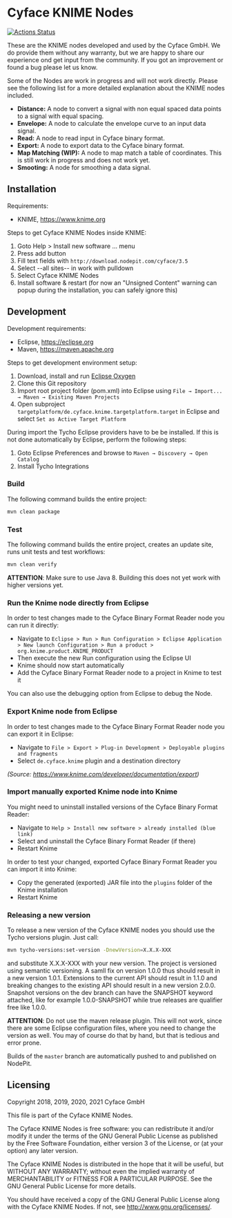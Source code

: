 # Cyface KNIME Nodes

[![Actions Status](https://github.com/cyface-de/knime-nodes/workflows/CI/badge.svg)](https://github.com/cyface-de/knime-nodes/actions)

These are the KNIME nodes developed and used by the Cyface GmbH. We do provide them without any warranty, but we are happy to share our experience ond get input from the community. If you got an improvement or found a bug please let us know.

Some of the Nodes are work in progress and will not work directly. Please see the following list for a more detailed explanation about the KNIME nodes included.

- **Distance:** A node to convert a signal with non equal spaced data points to a signal with equal spacing.
- **Envelope:** A node to calculate the envelope curve to an input data signal.
- **Read:** A node to read input in Cyface binary format.
- **Export:** A node to export data to the Cyface binary format.
- **Map Matching (WIP):** A node to map match a table of coordinates. This is still work in progress and does not work yet.
- **Smooting:** A node for smoothing a data signal.

## Installation

Requirements:

- KNIME, <https://www.knime.org>

Steps to get Cyface KNIME Nodes inside KNIME:

1. Goto Help > Install new software ... menu
2. Press add button
3. Fill text fields with `http://download.nodepit.com/cyface/3.5`
4. Select --all sites-- in work with pulldown
5. Select Cyface KNIME Nodes
6. Install software & restart (for now an "Unsigned Content" warning can popup during the installation, you can safely ignore this)

## Development

Development requirements:

- Eclipse, <https://eclipse.org>
- Maven, <https://maven.apache.org>

Steps to get development environment setup:

1. Download, install and run [Eclipse Oxygen](http://www.eclipse.org/downloads/packages/eclipse-ide-java-developers/oxygenr)
2. Clone this Git repository
3. Import root project folder (pom.xml) into Eclipse using `File → Import... → Maven → Existing Maven Projects`
4. Open subproject `targetplatform/de.cyface.knime.targetplatform.target` in Eclipse and select `Set as Active Target Platform`

During import the Tycho Eclipse providers have to be be installed. If this is not done automatically by Eclipse, perform the following steps:

1. Goto Eclipse Preferences and browse to `Maven → Discovery → Open Catalog`
2. Install Tycho Integrations

### Build

The following command builds the entire project:

```bash
mvn clean package
```

### Test

The following command builds the entire project, creates an update site, runs unit tests and test workflows:

```bash
mvn clean verify
```

**ATTENTION**: Make sure to use Java 8. Building this does not yet work with higher versions yet.

### Run the Knime node directly from Eclipse

In order to test changes made to the Cyface Binary Format Reader node you can run it directly:

- Navigate to `Eclipse > Run > Run Configuration > Eclipse Application > New launch Configuration > Run a product > org.knime.product.KNIME_PRODUCT`
- Then execute the new Run configuration using the Eclipse UI
- Knime should now start automatically
- Add the Cyface Binary Format Reader node to a project in Knime to test it

You can also use the debugging option from Eclipse to debug the Node.

### Export Knime node from Eclipse

In order to test changes made to the Cyface Binary Format Reader node you can export it in Eclipse:

- Navigate to `File > Export > Plug-in Development > Deployable plugins and fragments`
- Select `de.cyface.knime` plugin and a destination directory

_(Source: <https://www.knime.com/developer/documentation/export>)_

### Import manually exported Knime node into Knime

You might need to uninstall installed versions of the Cyface Binary Format Reader:

- Navigate to `Help > Install new software > already installed (blue link)`
- Select and uninstall the Cyface Binary Format Reader (if there)
- Restart Knime

In order to test your changed, exported Cyface Binary Format Reader you can import it into Knime:

- Copy the generated (exported) JAR file into the `plugins` folder of the Knime installation
- Restart Knime

### Releasing a new version

To release a new version of the Cyface KNIME nodes you should use the Tycho versions plugin. Just call:

```bash
mvn tycho-versions:set-version -DnewVersion=X.X.X-XXX
```

and substitute X.X.X-XXX with your new version. The project is versioned using semantic versioning. A samll fix on version 1.0.0 thus should result in a new version 1.0.1. Extensions to the current API should result in 1.1.0 and breaking changes to the existing API should result in a new version 2.0.0. Snapshot versions on the dev branch can have the SNAPSHOT keyword attached, like for example 1.0.0-SNAPSHOT while true releases are qualifier free like 1.0.0.

**ATTENTION**: Do not use the maven release plugin. This will not work, since there are some Eclipse configuration files, where you need to change the version as well. You may of course do that by hand, but that is tedious and error prone.

Builds of the `master` branch are automatically pushed to and published on NodePit.

## Licensing

Copyright 2018, 2019, 2020, 2021 Cyface GmbH

This file is part of the Cyface KNIME Nodes.

The Cyface KNIME Nodes is free software: you can redistribute it and/or modify
it under the terms of the GNU General Public License as published by
the Free Software Foundation, either version 3 of the License, or
(at your option) any later version.

The Cyface KNIME Nodes is distributed in the hope that it will be useful,
but WITHOUT ANY WARRANTY; without even the implied warranty of
MERCHANTABILITY or FITNESS FOR A PARTICULAR PURPOSE.  See the
GNU General Public License for more details.

You should have received a copy of the GNU General Public License
along with the Cyface KNIME Nodes.  If not, see <http://www.gnu.org/licenses/>.
